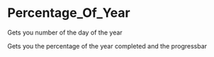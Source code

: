 # Percentage_Of_Year

Gets you number of the day of the year

Gets you the percentage of the year completed and the progressbar
